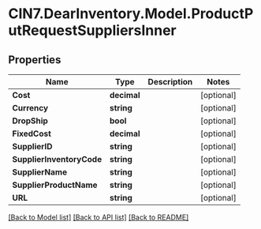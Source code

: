 # CIN7.DearInventory.Model.ProductPutRequestSuppliersInner

## Properties

| Name                      | Type        | Description | Notes      |
| ------------------------- | ----------- | ----------- | ---------- |
| **Cost**                  | **decimal** |             | [optional] |
| **Currency**              | **string**  |             | [optional] |
| **DropShip**              | **bool**    |             | [optional] |
| **FixedCost**             | **decimal** |             | [optional] |
| **SupplierID**            | **string**  |             | [optional] |
| **SupplierInventoryCode** | **string**  |             | [optional] |
| **SupplierName**          | **string**  |             | [optional] |
| **SupplierProductName**   | **string**  |             | [optional] |
| **URL**                   | **string**  |             | [optional] |

[[Back to Model list]](../README.md#documentation-for-models) [[Back to API list]](../README.md#documentation-for-api-endpoints) [[Back to README]](../README.md)
